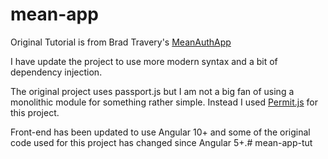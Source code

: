 # mean-app
Original Tutorial is from Brad Travery's [MeanAuthApp](https://github.com/bradtraversy/meanauthapp)

I have update the project to use more modern syntax and a bit of dependency injection.

The original project uses passport.js but I am not a big fan of using a monolithic module for something rather simple.
Instead I used [Permit.js](https://github.com/ianstormtaylor/permit) for this project. 

Front-end has been updated to use Angular 10+ and some of the original code used for this project has changed since Angular 5+.# mean-app-tut
